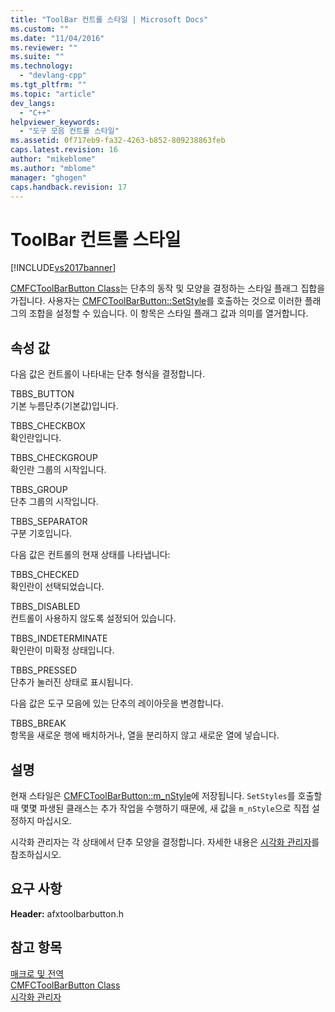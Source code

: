 ```yaml
---
title: "ToolBar 컨트롤 스타일 | Microsoft Docs"
ms.custom: ""
ms.date: "11/04/2016"
ms.reviewer: ""
ms.suite: ""
ms.technology: 
  - "devlang-cpp"
ms.tgt_pltfrm: ""
ms.topic: "article"
dev_langs: 
  - "C++"
helpviewer_keywords: 
  - "도구 모음 컨트롤 스타일"
ms.assetid: 0f717eb9-fa32-4263-b852-809238863feb
caps.latest.revision: 16
author: "mikeblome"
ms.author: "mblome"
manager: "ghogen"
caps.handback.revision: 17
---
```

# ToolBar 컨트롤 스타일
[!INCLUDE[vs2017banner](../../assembler/inline/includes/vs2017banner.md)]

[CMFCToolBarButton Class](../../mfc/reference/cmfctoolbarbutton-class.md)는 단추의 동작 및 모양을 결정하는 스타일 플래그 집합을 가집니다.  사용자는 [CMFCToolBarButton::SetStyle](../Topic/CMFCToolBarButton::SetStyle.md)를 호출하는 것으로 이러한 플래그의 조합을 설정할 수 있습니다.  이 항목은 스타일 플래그 값과 의미를 열거합니다.  
  
## 속성 값  
 다음 값은 컨트롤이 나타내는 단추 형식을 결정합니다.  
  
 TBBS\_BUTTON  
 기본 누름단추\(기본값\)입니다.  
  
 TBBS\_CHECKBOX  
 확인란입니다.  
  
 TBBS\_CHECKGROUP  
 확인란 그룹의 시작입니다.  
  
 TBBS\_GROUP  
 단추 그룹의 시작입니다.  
  
 TBBS\_SEPARATOR  
 구분 기호입니다.  
  
 다음 값은 컨트롤의 현재 상태를 나타냅니다:  
  
 TBBS\_CHECKED  
 확인란이 선택되었습니다.  
  
 TBBS\_DISABLED  
 컨트롤이 사용하지 않도록 설정되어 있습니다.  
  
 TBBS\_INDETERMINATE  
 확인란이 미확정 상태입니다.  
  
 TBBS\_PRESSED  
 단추가 눌러진 상태로 표시됩니다.  
  
 다음 값은 도구 모음에 있는 단추의 레이아웃을 변경합니다.  
  
 TBBS\_BREAK  
 항목을 새로운 행에 배치하거나, 열을 분리하지 않고 새로운 열에 넣습니다.  
  
## 설명  
 현재 스타일은 [CMFCToolBarButton::m\_nStyle](../Topic/CMFCToolBarButton::m_nStyle.md)에 저장됩니다.  `SetStyles`를 호출할 때 몇몇 파생된 클래스는 추가 작업을 수행하기 때문에, 새 값을 `m_nStyle`으로 직접 설정하지 마십시오.  
  
 시각화 관리자는 각 상태에서 단추 모양을 결정합니다.  자세한 내용은 [시각화 관리자](../../mfc/visualization-manager.md)를 참조하십시오.  
  
## 요구 사항  
 **Header:** afxtoolbarbutton.h  
  
## 참고 항목  
 [매크로 및 전역](../../mfc/reference/mfc-macros-and-globals.md)   
 [CMFCToolBarButton Class](../../mfc/reference/cmfctoolbarbutton-class.md)   
 [시각화 관리자](../../mfc/visualization-manager.md)